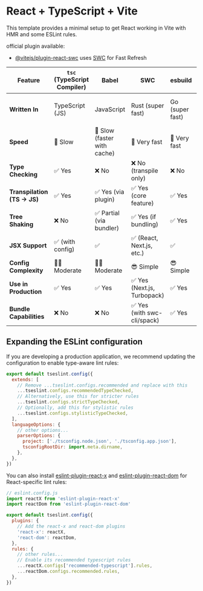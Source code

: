 # React + TypeScript + Vite

This template provides a minimal setup to get React working in Vite with HMR and some ESLint rules.

official plugin available:


- [@vitejs/plugin-react-swc](https://github.com/vitejs/vite-plugin-react-swc) uses [SWC](https://swc.rs/) for Fast Refresh


| Feature                   | `tsc` (TypeScript Compiler) | Babel                        | SWC                          | esbuild                     | tsup / vite / rollup          |
|---------------------------|------------------------------|------------------------------|------------------------------|------------------------------|-------------------------------|
| **Written In**            | TypeScript (JS)              | JavaScript                   | Rust (super fast)            | Go (super fast)              | Depends (uses esbuild or swc) |
| **Speed**                 | 🐢 Slow                      | 🐢 Slow (faster with cache)  | 🚀 Very fast                  | 🚀 Very fast                  | 🚀 Very fast                   |
| **Type Checking**         | ✅ Yes                       | ❌ No                         | ❌ No (transpile only)        | ❌ No                         | ❌ No                          |
| **Transpilation (TS → JS)** | ✅ Yes                      | ✅ Yes (via plugin)           | ✅ Yes (core feature)         | ✅ Yes                        | ✅ Yes                         |
| **Tree Shaking**          | ❌ No                        | ✅ Partial (via bundler)     | ✅ Yes (if bundling)          | ✅ Yes                        | ✅ Yes                         |
| **JSX Support**           | ✅ (with config)             | ✅                            | ✅ (React, Next.js, etc.)     | ✅                           | ✅                            |
| **Config Complexity**     | 😵‍💫 Moderate               | 😵‍💫 Moderate               | 😎 Simple                    | 😎 Simple                    | 😎 Simple                     |
| **Use in Production**     | ✅ Yes                       | ✅ Yes                        | ✅ Yes (Next.js, Turbopack)   | ✅ Yes                        | ✅ Yes                         |
| **Bundle Capabilities**   | ❌ No                        | ❌ No                         | ✅ Yes (with swc-cli/spack)   | ✅ Yes                        | ✅ Yes                         |


## Expanding the ESLint configuration

If you are developing a production application, we recommend updating the configuration to enable type-aware lint rules:

```js
export default tseslint.config({
  extends: [
    // Remove ...tseslint.configs.recommended and replace with this
    ...tseslint.configs.recommendedTypeChecked,
    // Alternatively, use this for stricter rules
    ...tseslint.configs.strictTypeChecked,
    // Optionally, add this for stylistic rules
    ...tseslint.configs.stylisticTypeChecked,
  ],
  languageOptions: {
    // other options...
    parserOptions: {
      project: ['./tsconfig.node.json', './tsconfig.app.json'],
      tsconfigRootDir: import.meta.dirname,
    },
  },
})
```

You can also install [eslint-plugin-react-x](https://github.com/Rel1cx/eslint-react/tree/main/packages/plugins/eslint-plugin-react-x) and [eslint-plugin-react-dom](https://github.com/Rel1cx/eslint-react/tree/main/packages/plugins/eslint-plugin-react-dom) for React-specific lint rules:

```js
// eslint.config.js
import reactX from 'eslint-plugin-react-x'
import reactDom from 'eslint-plugin-react-dom'

export default tseslint.config({
  plugins: {
    // Add the react-x and react-dom plugins
    'react-x': reactX,
    'react-dom': reactDom,
  },
  rules: {
    // other rules...
    // Enable its recommended typescript rules
    ...reactX.configs['recommended-typescript'].rules,
    ...reactDom.configs.recommended.rules,
  },
})
```
